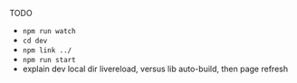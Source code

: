TODO

- `npm run watch`
- `cd dev`
- `npm link ../`
- `npm run start`
- explain dev local dir livereload, versus lib auto-build, then page refresh
